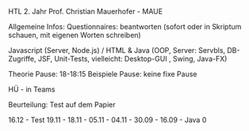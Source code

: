 HTL 2. Jahr Prof. Christian Mauerhofer - MAUE

Allgemeine Infos: Questionnaires: beantworten (sofort oder in Skriptum schauen, mit eigenen Worten schreiben)

Javascript (Server, Node.js) / HTML & Java (OOP, Server: Servbls, DB-Zugriffe, JSF, Unit-Tests, vielleicht: Desktop-GUI , Swing, Java-FX)

Theorie Pause: 18-18:15 Beispiele Pause: keine fixe Pause

HÜ - in Teams

Beurteilung: Test auf dem Papier

16.12 - Test 19.11 - 18.11 - 05.11 - 04.11 - 30.09 - 16.09 - Java 0
